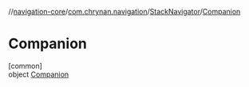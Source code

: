 //[navigation-core](../../../../index.md)/[com.chrynan.navigation](../../index.md)/[StackNavigator](../index.md)/[Companion](index.md)

# Companion

[common]\
object [Companion](index.md)
